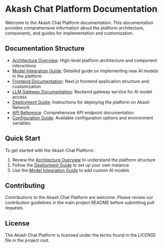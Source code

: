 # Akash Chat Platform Documentation

Welcome to the Akash Chat Platform documentation. This documentation provides comprehensive information about the platform architecture, components, and guides for implementation and customization.

## Documentation Structure

- [Architecture Overview](./architecture.md): High-level platform architecture and component interactions
- [Model Integration Guide](./model-integration.md): Detailed guide on implementing new AI models in the platform
- [Frontend Documentation](./frontend.md): Next.js frontend application structure and customization
- [LLM Gateway Documentation](./llm-gateway.md): Backend gateway service for AI model access
- [Deployment Guide](./deployment.md): Instructions for deploying the platform on Akash Network
- [API Reference](./api-reference.md): Comprehensive API endpoint documentation
- [Configuration Guide](./configuration.md): Available configuration options and environment variables

## Quick Start

To get started with the Akash Chat Platform:

1. Review the [Architecture Overview](./architecture.md) to understand the platform structure
2. Follow the [Deployment Guide](./deployment.md) to set up your own instance
3. Use the [Model Integration Guide](./model-integration.md) to add custom AI models

## Contributing

Contributions to the Akash Chat Platform are welcome. Please review our contribution guidelines in the main project README before submitting pull requests.

## License

The Akash Chat Platform is licensed under the terms found in the LICENSE file in the project root.